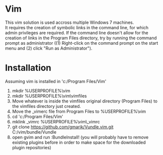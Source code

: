 Vim
===

This vim solution is used accross multiple Windows 7 machines.  
It requires the creation of symbolic links in the command line, 
for which admin privileges are required.  If the command line 
doesn't allow for the creation of links in the Program Files 
directory, try by running the command prompt as administrator
((1) Right-click on the command prompt on the start menu and 
(2) click "Run as Administrator").


Installation
============

Assuming vim is installed in 'c:/Program Files/Vim'

1. mkdir %USERPROFILE%\vim
2. mkdir %USERPROFILE%\vim\vimfiles
3. Move whatever is inside the vimfiles original directory (Program Files) to the vimfiles directory just created.
4. Move the _vimerc file from Program Files to %USERPROFILE%\vim
5. cd 'c:/Program Files/Vim'
6. mklink _vimrc %USERPROFILE%\vim\\_vimrc
7. git clone https://github.com/gmarik/Vundle.vim.git C:/vim/bundle/Vundle
7. open gvim and run :BundleInstall! (you will probably have to remove existing plugins before in order to make space for the downloaded plugin repositories)

